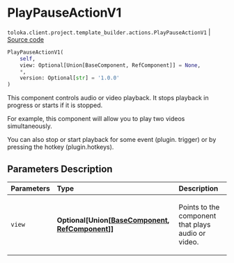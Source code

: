 # PlayPauseActionV1
`toloka.client.project.template_builder.actions.PlayPauseActionV1` | [Source code](https://github.com/Toloka/toloka-kit/blob/v0.1.25/src/client/project/template_builder/actions.py#L115)

```python
PlayPauseActionV1(
    self,
    view: Optional[Union[BaseComponent, RefComponent]] = None,
    *,
    version: Optional[str] = '1.0.0'
)
```

This component controls audio or video playback. It stops playback in progress or starts if it is stopped.


For example, this component will allow you to play two videos simultaneously.

You can also stop or start playback for some event (plugin. trigger) or by pressing the hotkey (plugin.hotkeys).

## Parameters Description

| Parameters | Type | Description |
| :----------| :----| :-----------|
`view`|**Optional\[Union\[[BaseComponent](toloka.client.project.template_builder.base.BaseComponent.md), [RefComponent](toloka.client.project.template_builder.base.RefComponent.md)\]\]**|<p>Points to the component that plays audio or video.</p>

